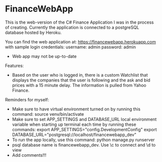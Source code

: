 # FinanceWebApp
This is the web-version of the C# Finance Application I was in the process of creating.
Currently the application is connected to a postgreSQL database hosted by Heroku.

You can find the web application at:
	https://financewebapp.herokuapp.com
with sample login credentials:
username: admin
password: admin
* Web app may not be up-to-date

Features:
- Based on the user who is logged in, there is a custom Watchlist that displays the companies that the user
is following and the ask and bid prices with a 15 minute delay. The information is pulled from Yahoo Finance.

Reminders for myself:
- Make sure to have virtual environment turned on by running this command:
      source venv/bin/activate
- Make sure to set APP_SETTINGS and DATABASE_URL local environment variable when starting up terminal each time by running these commands:
      export APP_SETTINGS="config.DevelopmentConfig"
      export DATABASE_URL="postgresql://localhost/financewebapp_dev"
- To run the app locally, use this command:
      python manage.py runserver
- psql database name is financewebapp_dev. Use \c to connect and \d to view
- Add comments!!!
